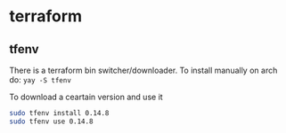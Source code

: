 # terraform

## tfenv

There is a terraform bin switcher/downloader.
To install manually on arch do: `yay -S tfenv`

To download a ceartain version and use it

```bash
sudo tfenv install 0.14.8
sudo tfenv use 0.14.8
```

